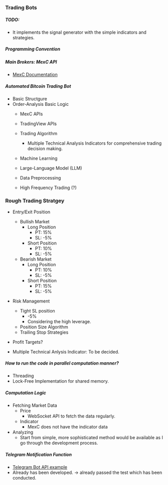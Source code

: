 ### Trading Bots
##### TODO:
- It implements the signal generator with the simple indicators and strategies.

##### Programming Convention

##### Main Brokers: MexC API
- [MexC Documentation](https://github.com/mexcdevelop/mexc-api-sdk/blob/main/test/python/trades.py)

##### Automated Bitcoin Trading Bot
- Basic Structgure
- Order-Analysis Basic Logic
    - MexC APIs

    - TradingView APIs

    - Trading Algorithm
        - Multiple Technical Analysis Indicators for comprehensive trading decision making.
    - Machine Learning
    - Large-Language Model (LLM)
    - Data Preprocessing
    - High Frequency Trading (?)

### Rough Trading Stratgey
- Entry/Exit Position
    - Bullish Market
        - Long Position
            - PT: 15%
            - SL: -5%
        - Short Position
            - PT: 10%
            - SL: -5%
    - Bearish Market
        - Long Position
            - PT: 10%
            - SL: -5%
        - Short Position
            - PT: 15%
            - SL: -5%

- Risk Management
    - Tight SL position
        - -5%
        - Considering the high leverage.
    - Position Size Algorithm
    - Trailing Stop Strategies
- Profit Targets?
- Multiple Technical Anlysis Indicator: To be decided.

##### How to run the code in parallel computation manner?
- Threading
- Lock-Free Implementation for shared memory.

##### Computation Logic
- Fetching Market Data
    - Price
        - WebSocket API to fetch the data regularly.
    - Indicator
        - MexC does not have the indicator data
- Analyzing
    - Start from simple, more sophisticated method would be available as I go through the development process.

##### Telegram Notification Function
- [Telegram Bot API example](https://github.com/freqtrade/freqtrade/blob/develop/docs/telegram-usage.md)
- Already has been developed. -> already passed the test which has been conducted.